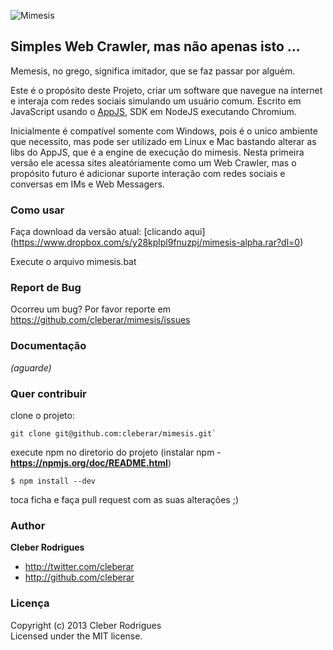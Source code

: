 ![Mimesis](https://dl.dropbox.com/u/9715789/logo.jpg)

## Simples Web Crawler, mas não apenas isto ...

Memesis, no grego, significa imitador, que se faz passar por alguém. 

Este é o propósito deste Projeto, criar um software que navegue na internet e interaja com redes sociais simulando um usuário comum.
Escrito em JavaScript usando o [AppJS](https://github.com/cleberar/appjs "appjs"), SDK em NodeJS executando Chromium.

Inicialmente é compatível somente com Windows, pois é o unico ambiente que necessito, mas pode ser utilizado em Linux e Mac bastando alterar as libs do AppJS, que é a engine de execução do mimesis.
Nesta primeira versão ele acessa sites aleatóriamente como um Web Crawler, mas o propósito futuro é adicionar suporte interação com redes sociais e conversas em IMs e Web Messagers.


### Como usar
Faça download da versão atual: [clicando aqui] (https://www.dropbox.com/s/y28kplpl9fnuzpj/mimesis-alpha.rar?dl=0)

Execute o arquivo mimesis.bat

### Report de Bug
Ocorreu um bug? Por favor reporte em https://github.com/cleberar/mimesis/issues

### Documentação
_(aguarde)_

### Quer contribuir

clone o projeto: 
```
git clone git@github.com:cleberar/mimesis.git`
```

execute npm no diretorio do projeto (instalar npm - **https://npmjs.org/doc/README.html**)
```
$ npm install --dev
```

toca ficha e faça pull request com as suas alterações ;)

### Author
**Cleber Rodrigues**

+ http://twitter.com/cleberar
+ http://github.com/cleberar

### Licença
Copyright (c) 2013 Cleber Rodrigues  
Licensed under the MIT license.
